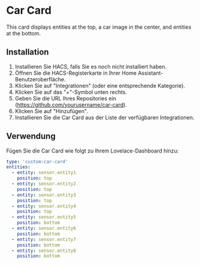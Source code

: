 # Car Card

This card displays entities at the top, a car image in the center, and entities at the bottom.

## Installation

1. Installieren Sie HACS, falls Sie es noch nicht installiert haben.
2. Öffnen Sie die HACS-Registerkarte in Ihrer Home Assistant-Benutzeroberfläche.
3. Klicken Sie auf "Integrationen" (oder eine entsprechende Kategorie).
4. Klicken Sie auf das "+"-Symbol unten rechts.
5. Geben Sie die URL Ihres Repositories ein (https://github.com/yourusername/car-card).
6. Klicken Sie auf "Hinzufügen".
7. Installieren Sie die Car Card aus der Liste der verfügbaren Integrationen.

## Verwendung

Fügen Sie die Car Card wie folgt zu Ihrem Lovelace-Dashboard hinzu:

```yaml
type: 'custom:car-card'
entities:
  - entity: sensor.entity1
    position: top
  - entity: sensor.entity2
    position: top
  - entity: sensor.entity3
    position: top
  - entity: sensor.entity4
    position: top
  - entity: sensor.entity5
    position: bottom
  - entity: sensor.entity6
    position: bottom
  - entity: sensor.entity7
    position: bottom
  - entity: sensor.entity8
    position: bottom
